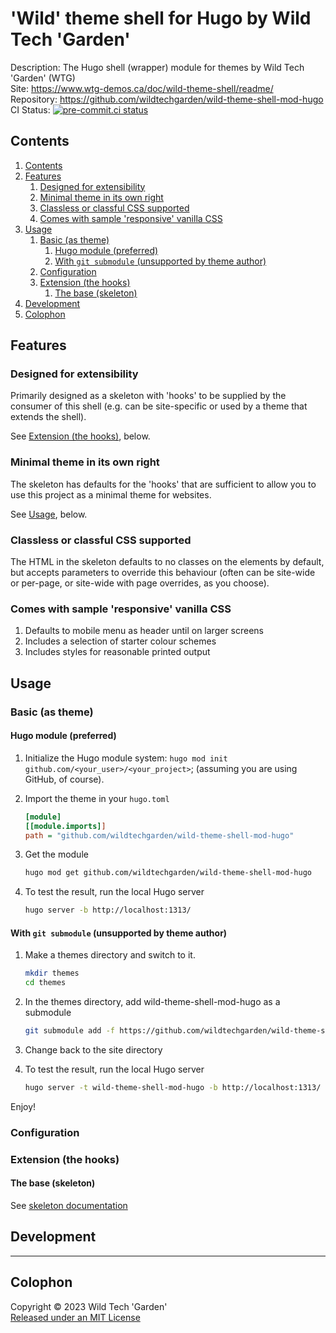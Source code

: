 # 'Wild' theme shell for Hugo by Wild Tech 'Garden'

Description:	The Hugo shell (wrapper) module for themes by
					Wild Tech 'Garden' (WTG)  
Site: <https://www.wtg-demos.ca/doc/wild-theme-shell/readme/>  
Repository: <https://github.com/wildtechgarden/wild-theme-shell-mod-hugo>  
CI Status: [![pre-commit.ci status][pre-commit-ci]](https://results.pre-commit.ci/latest/github/wildtechgarden/wild-theme-shell-mod-hugo/main)

## Contents

1. [Contents](#contents)
2. [Features](#features)
	1. [Designed for extensibility](#designed-for-extensibility)
	2. [Minimal theme in its own right](#minimal-theme-in-its-own-right)
	3. [Classless or classful CSS supported](#classless-or-classful-css-supported)
	4. [Comes with sample 'responsive' vanilla CSS](#comes-with-sample-responsive-vanilla-css)
3. [Usage](#usage)
	1. [Basic (as theme)](#basic-as-theme)
		1. [Hugo module (preferred)](#hugo-module-preferred)
		2. [With `git submodule` (unsupported by theme author)](#with-git-submodule-unsupported-by-theme-author)
	2. [Configuration](#configuration)
	3. [Extension (the hooks)](#extension-the-hooks)
		1. [The base (skeleton)](#the-base-skeleton)
4. [Development](#development)
5. [Colophon](#colophon)

## Features

### Designed for extensibility

Primarily designed as a skeleton with 'hooks' to be supplied by the consumer of
this shell (e.g. can be site-specific or used by a theme that extends the
shell).

See [Extension (the hooks)][extension], below.

### Minimal theme in its own right

The skeleton has defaults for the 'hooks' that are sufficient to allow you to
use this project as a minimal theme for websites.

See [Usage][use], below.

### Classless or classful CSS supported

The HTML in the skeleton defaults to no classes on the elements by default,
but accepts parameters to override this behaviour (often can be site-wide or
per-page, or site-wide with page overrides, as you choose).

### Comes with sample 'responsive' vanilla CSS

1. Defaults to mobile menu as header until on larger screens
2. Includes a selection of starter colour schemes
3. Includes styles for reasonable printed output

## Usage

### Basic (as theme)

#### Hugo module (preferred)

1. Initialize the Hugo module system: `hugo mod init
	github.com/<your_user>/<your_project>`; (assuming you are using GitHub,
	of course).
2. Import the theme in your `hugo.toml`

	```ini
	[module]
	[[module.imports]]
	path = "github.com/wildtechgarden/wild-theme-shell-mod-hugo"
	```

3. Get the module

	```sh
	hugo mod get github.com/wildtechgarden/wild-theme-shell-mod-hugo
	```

4. To test the result, run the local Hugo server

	```sh
	hugo server -b http://localhost:1313/
	```

#### With `git submodule` (unsupported by theme author)

1. Make a themes directory and switch to it.

	```sh
	mkdir themes
	cd themes
	```

2. In the themes directory, add wild-theme-shell-mod-hugo as a submodule

	```sh
	git submodule add -f https://github.com/wildtechgarden/wild-theme-shell-mod-hugo.git
	```

3. Change back to the site directory
4. To test the result, run the local Hugo server

	```sh
	hugo server -t wild-theme-shell-mod-hugo -b http://localhost:1313/
	```

 Enjoy!

### Configuration

### Extension (the hooks)

#### The base (skeleton)

See [skeleton documentation][skel]

## Development

-------

## Colophon

Copyright © 2023 Wild Tech 'Garden'  
[Released under an MIT License](LICENSE)

[extension]: #extension-the-hooks
[pre-commit-ci]: https://results.pre-commit.ci/badge/github/wildtechgarden/wild-theme-shell-mod-hugo/main.svg
[skel]: docs/skeleton.md
[use]: #usage

